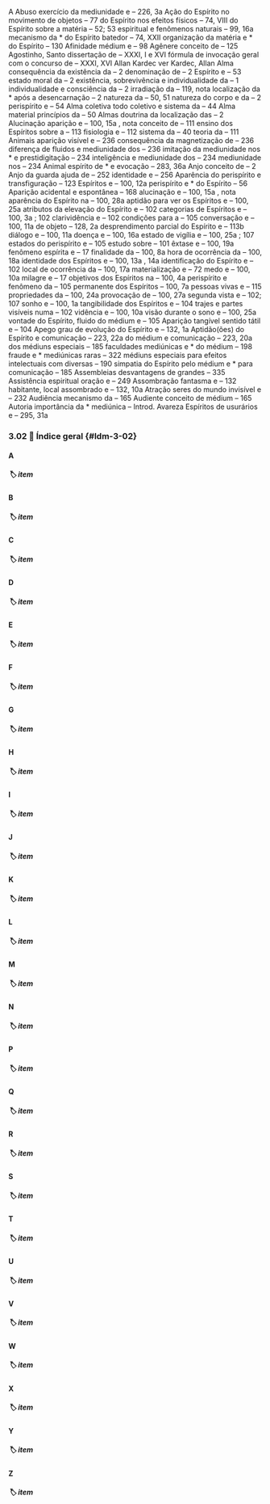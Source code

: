 A
Abuso
exercício da mediunidade e – 226, 3a
Ação
do Espírito no movimento de objetos – 77
do Espírito nos efeitos físicos – 74, VIII
do Espírito sobre a matéria – 52; 53
espiritual e fenômenos naturais – 99, 16a
mecanismo da * do Espírito
batedor – 74, XXII
organização da matéria e *
do Espírito – 130
Afinidade
médium e – 98
Agênere
conceito de – 125
Agostinho, Santo
dissertação de – XXXI, I e XVI
fórmula de invocação geral com o
concurso de – XXXI, XVI
Allan Kardec ver Kardec, Allan
Alma
consequência da existência da – 2
denominação de – 2
Espírito e – 53
estado moral da – 2
existência, sobrevivência e
individualidade da – 1
individualidade e consciência da – 2
irradiação da – 119, nota
localização da * após a desencarnação – 2
natureza da – 50, 51
natureza do corpo e da – 2
perispírito e – 54
Alma coletiva
todo coletivo e sistema da – 44
Alma material
princípios da – 50
Almas
doutrina da localização das – 2
Alucinação
aparição e – 100, 15a
, nota
conceito de – 111
ensino dos Espíritos sobre a – 113
fisiologia e – 112
sistema da – 40
teoria da – 111
Animais
aparição visível e – 236
consequência da magnetização de – 236
diferença de fluidos e
mediunidade dos – 236
imitação da mediunidade nos *
e prestidigitação – 234
inteligência e mediunidade dos – 234
mediunidade nos – 234
Animal
espírito de * e evocação – 283, 36a
Anjo
conceito de – 2
Anjo da guarda
ajuda de – 252
identidade e – 256
Aparência
do perispírito e transfiguração – 123
Espíritos e – 100, 12a
perispírito e * do Espírito – 56
Aparição
acidental e espontânea – 168
alucinação e – 100, 15a
, nota
aparência do Espírito na – 100, 28a
aptidão para ver os Espíritos e – 100, 25a
atributos da elevação do Espírito e – 102
categorias de Espíritos e – 100, 3a
; 102
clarividência e – 102
condições para a – 105
conversação e – 100, 11a
de objeto – 128, 2a
desprendimento parcial do
Espírito e – 113b
diálogo e – 100, 11a
doença e – 100, 16a
estado de vigília e – 100, 25a
; 107
estados do perispírito e – 105
estudo sobre – 101
êxtase e – 100, 19a
fenômeno espírita e – 17
finalidade da – 100, 8a
hora de ocorrência da – 100, 18a
identidade dos Espíritos e – 100, 13a
, 14a
identificação do Espírito e – 102
local de ocorrência da – 100, 17a
materialização e – 72
medo e – 100, 10a
milagre e – 17
objetivos dos Espíritos na – 100, 4a
perispírito e fenômeno da – 105
permanente dos Espíritos – 100, 7a
pessoas vivas e – 115
propriedades da – 100, 24a
provocação de – 100, 27a
segunda vista e – 102; 107
sonho e – 100, 1a
tangibilidade dos Espíritos e – 104
trajes e partes visíveis numa – 102
vidência e – 100, 10a
visão durante o sono e – 100, 25a
vontade do Espírito, fluido
do médium e – 105
Aparição tangível
sentido tátil e – 104
Apego
grau de evolução do Espírito e – 132, 1a
Aptidão(ões)
do Espírito e comunicação – 223, 22a
do médium e comunicação – 223, 20a
dos médiuns especiais – 185
faculdades mediúnicas e *
do médium – 198
fraude e * mediúnicas raras – 322
médiuns especiais para efeitos
intelectuais com diversas – 190
simpatia do Espírito pelo médium
e * para comunicação – 185
Assembleias
desvantagens de grandes – 335
Assistência espiritual
oração e – 249
Assombração
fantasma e – 132
habitante, local assombrado e – 132, 10a
Atração
seres do mundo invisível e – 232
Audiência
mecanismo da – 165
Audiente
conceito de médium – 165
Autoria
importância da * mediúnica – Introd.
Avareza
Espíritos de usurários e – 295, 31a



### 3.02 📑 Índice geral {#ldm-3-02} 


#### A

##### 🏷️ item


#### B

##### 🏷️ item


#### C

##### 🏷️ item


#### D

##### 🏷️ item


#### E

##### 🏷️ item


#### F

##### 🏷️ item


#### G

##### 🏷️ item


#### H

##### 🏷️ item


#### I

##### 🏷️ item


#### J

##### 🏷️ item


#### K

##### 🏷️ item


#### L

##### 🏷️ item


#### M

##### 🏷️ item


#### N

##### 🏷️ item


#### P

##### 🏷️ item


#### Q

##### 🏷️ item


#### R

##### 🏷️ item


#### S

##### 🏷️ item


#### T

##### 🏷️ item


#### U

##### 🏷️ item


#### V

##### 🏷️ item


#### W

##### 🏷️ item


#### X

##### 🏷️ item


#### Y

##### 🏷️ item


#### Z

##### 🏷️ item

